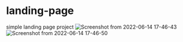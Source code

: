 # landing-page
simple landing page project
![Screenshot from 2022-06-14 17-46-43](https://user-images.githubusercontent.com/62679759/173620554-52c36bc2-f6ec-495f-99b8-73c0d7ab1170.png)
![Screenshot from 2022-06-14 17-46-50](https://user-images.githubusercontent.com/62679759/173620666-f7d72c59-2209-4e6a-861b-ac3ab2d0119d.png)
